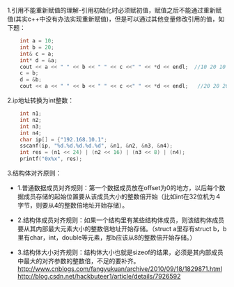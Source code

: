 1.引用不能重新赋值的理解-引用初始化时必须赋初值，赋值之后不能通过重新赋值(其实c++中没有办法实现重新赋值)，但是可以通过其他变量修改引用的值，如下题：
```c++
	int a = 10;
	int b = 20;
	int& c = a;
	int* d = &a;
	cout << a << " " << b << " " << c <<" " << *d << endl;  //10 20 10 10 
	c = b;
	d = &b;
	cout << a << " " << b << " " << c <<" " << *d << endl;   //20 20 20 20
```

2.ip地址转换为int整数：
```c++
	int n1;
	int n2;
	int n3;
	int n4;
	char ip[] = {"192.168.10.1";
	sscanf(ip, "%d.%d.%d.%d.%d", &n1, &n2, &n3, &n4);
	int res = (n1 << 24) | (n2 << 16) | (n3 << 8) | (n4);
	printf("0x%x", res);
```
3.结构体对齐原则：

+ 1.普通数据成员对齐规则：第一个数据成员放在offset为0的地方，以后每个数据成员存储的起始位置要从该成员大小的整数倍开始（比如int在32位机为４字节，则要从4的整数倍地址开始存储）。

+ 2.结构体成员对齐规则：如果一个结构里有某些结构体成员，则该结构体成员要从其内部最大元素大小的整数倍地址开始存储。（struct a里存有struct b，b里有char，int，double等元素，那b应该从8的整数倍开始存储。）

+ 3.结构体大小对齐规则：结构体大小也就是sizeof的结果，必须是其内部成员中最大的对齐参数的整数倍，不足的要补齐。
http://www.cnblogs.com/fangyukuan/archive/2010/09/18/1829871.html
http://blog.csdn.net/hackbuteer1/article/details/7926592
